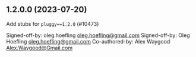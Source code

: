 ## 1.2.0.0 (2023-07-20)

Add stubs for `pluggy==1.2.0` (#10473)

Signed-off-by: oleg.hoefling <oleg.hoefling@gmail.com>
Signed-off-by: Oleg Hoefling <oleg.hoefling@gmail.com>
Co-authored-by: Alex Waygood <Alex.Waygood@Gmail.com>

